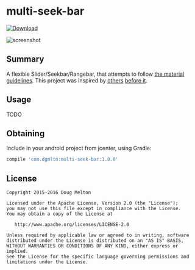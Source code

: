 multi-seek-bar
==============

[ ![Download](https://api.bintray.com/packages/dgmltn/maven/multi-seek-bar/images/download.svg) ](https://bintray.com/dgmltn/maven/multi-seek-bar/_latestVersion)

![screenshot](https://raw.github.com/dgmltn/multi-seek-bar/master/art/screenshot.png)

## Summary

A flexible Slider/Seekbar/Rangebar, that attempts to follow [the material guidelines](https://www.google.com/design/spec/components/sliders.html). This project was
inspired by [others](https://github.com/oli107/material-range-bar) [before it](https://github.com/edmodo/range-bar).

## Usage

TODO

## Obtaining

Include in your android project from jcenter, using Gradle:
```groovy
compile 'com.dgmltn:multi-seek-bar:1.0.0'
```

## License

    Copyright 2015-2016 Doug Melton

    Licensed under the Apache License, Version 2.0 (the "License");
    you may not use this file except in compliance with the License.
    You may obtain a copy of the License at

       http://www.apache.org/licenses/LICENSE-2.0

    Unless required by applicable law or agreed to in writing, software
    distributed under the License is distributed on an "AS IS" BASIS,
    WITHOUT WARRANTIES OR CONDITIONS OF ANY KIND, either express or implied.
    See the License for the specific language governing permissions and
    limitations under the License.

